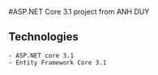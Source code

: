 #ASP.NET Core 3.1 project from ANH DUY
## Technologies
	- ASP.NET core 3.1
	- Entity Framework Core 3.1

